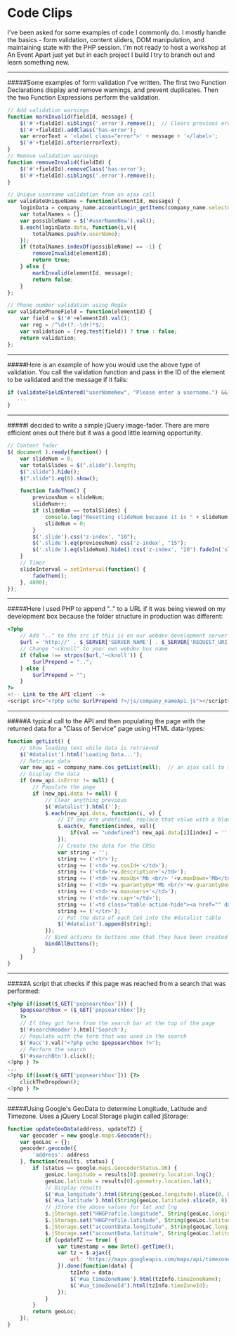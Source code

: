# Code Clips
I've been asked for some examples of code I commonly do.  I mostly handle the basics - form validation, content sliders, DOM manipulation, and maintaining state with the PHP session.  I'm not ready to host a workshop at An Event Apart just yet but in each project I build I try to branch out and learn something new.

---


#####Some examples of form validation I've written.  The first two Function Declarations display and remove warnings, and prevent duplicates.  Then the two Function Expressions perform the validation.
```javascript
// Add validation warnings
function markInvalid(fieldId, message) {
    $('#'+fieldId).siblings('.error').remove();  // Clears previous errors
    $('#'+fieldId).addClass('has-error');
    var errorText = '<label class="error">' + message + '</label>';
    $('#'+fieldId).after(errorText);
}
// Remove validation warnings
function removeInvalid(fieldId) {
    $('#'+fieldId).removeClass('has-error');
    $('#'+fieldId).siblings('.error').remove();
}

// Unique username validation from an ajax call
var validateUniqueName = function(elementId, message) {
	loginData = company_name.accountLogin_getItems(company_name.selectedAccount, null);  // ajax
	var totalNames = [];
	var possibleName = $('#userNameNew').val();
	$.each(loginData.data, function(i,v){
		totalNames.push(v.userName);
	});
	if (totalNames.indexOf(possibleName) == -1) {
		removeInvalid(elementId);
		return true;
	} else {
		markInvalid(elementId, message);
		return false;
	}
};

// Phone number validation using RegEx
var validatePhoneField = function(elementId) {
    var field = $('#'+elementId).val();
    var reg = /^\d+(?:-\d+)*$/;
    var validation = (reg.test(field)) ? true : false;
    return validation;
};
```


---

#####Here is an example of how you would use the above type of validation.  You call the validation function and pass in the ID of the element to be validated and the message if it fails:
```javascript
if (validateFieldEntered("userNameNew", "Please enter a username.") && validateUniqueName("userNameNew", "This username has already been registered.") && validateFieldEntered("pswdNew", "Please enter a password.") && validateSamePassword("pswdNew", "pswdNewAgain", "Passwords do not match.")) {
   ...
}
```

---


#####I decided to write a simple jQuery image-fader.  There are more efficient ones out there but it was a good little learning opportunity.

```javascript
// Content fader
$( document ).ready(function() {
    var slideNum = 0;
    var totalSlides = $(".slide").length;
    $(".slide").hide();
    $(".slide").eq(0).show();

    function fadeThem() {
        previousNum = slideNum;
        slideNum++;
        if (slideNum == totalSlides) {
            console.log("Resetting slideNum because it is " + slideNum + " and totalSlides is " + totalSlides);
            slideNum = 0;
        }
        $('.slide').css('z-index', "10");
        $('.slide').eq(previousNum).css('z-index', "15");
        $('.slide').eq(slideNum).hide().css('z-index', "20").fadeIn('slow');
    }
    // Timer
    slideInterval = setInterval(function() {
        fadeThem();
    }, 4000);
});
```


---


#####Here I used PHP to append ".." to a URL if it was being viewed on my development box because the folder structure in production was different:
```php
<?php
    // Add ".." to the src if this is on our webdev development server
    $url = 'http://' . $_SERVER['SERVER_NAME'] . $_SERVER['REQUEST_URI'];
    // Change "~cknoll" to your own webdev box name
    if (false !== strpos($url,'~cknoll')) {
        $urlPrepend = "..";
    } else {
        $urlPrepend = "";
    }
?>
<!-- Link to the API client -->
<script src="<?php echo $urlPrepend ?>/js/company_nameApi.js"></script>
```

---


#####A typical call to the API and then populating the page with the returned data for a "Class of Service" page using HTML data-types:
```javascript
function getList() {
    // Show loading text while data is retrieved
    $('#datalist').html('Loading Data...');
    // Retrieve data
    var new_api = company_name.cos_getList(null);  // an ajax call to the API
    // Display the data
    if (new_api.isError != null) {
        // Populate the page
        if (new_api.data != null) {
            // Clear anything previous
            $('#datalist').html('');
            $.each(new_api.data, function(i, v) {
                // If any are undefined, replace that value with a blank space
                $.each(v, function(index, val){
                    if(val == "undefined") new_api.data[i][index] = '';
                });
                // Create the data for the COSs
                var string = '';
                string += ('<tr>');
                string += ('<td>'+v.cosId+'</td>');
                string += ('<td>'+v.description+'</td>');
                string += ('<td>'+v.maxUp+'Mb <br/> '+v.maxDown+'Mb</td>');
                string += ('<td>'+v.guarantyUp+'Mb <br/>'+v.guarantyDown+'Mb</td>');
                string += ('<td>'+v.maxusers+'</td>');
                string += ('<td>'+v.cap+'</td>');
                string += ('<td class="table-action-hide"><a href="" data-target="#add-editbox" data-toggle="modal" class="edit-btn" style="opacity: 0;" data-cosid="'+v.cosId+'" data-description="'+v.description+'" data-maxup="'+v.maxUp+'" data-maxdown="'+v.maxDown+'" data-guaranteeUp="'+v.guaranteeUp+'" data-guaranteeDown="'+v.guaranteeDown+'" data-acl="'+v.acl+'" data-redirect="'+v.redirect+'" data-cap="'+v.cap+'" data-maxusers="'+v.maxusers+'"><i  class="fa fa-pencil"></i></a><a data-cosid="'+v.cosId+'" data-target="#del-box" data-toggle="modal" class="del-btn delete-row" href="" style="opacity: 0;"><i class="fa fa-trash-o"></i></a></td>');
                string += ('</tr>');
                // Put the data of each CoS into the #datalist table
                $('#datalist').append(string);
            });
            // Bind actions to buttons now that they have been created
            bindAllButtons();
        }
    }
}
```

---



#####A script that checks if this page was reached from a search that was performed:
```php
<?php if(isset($_GET['popsearchbox'])) {
    $popsearchbox = ($_GET['popsearchbox']);
    ?>
    // If they got here from the search bar at the top of the page
    $('#searchHeader').html('Search');
    // Populate with the term that was used in the search
    $('#acc').val("<?php echo $popsearchbox ?>");
    // Perform the search
    $('#searchBtn').click();
<?php } ?>
...
<?php if(isset($_GET['popsearchbox'])) {?>
	clickTheDropdown();
<?php } ?>
```

---



#####Using Google's GeoData to determine Longitude, Latitude and Timezone.  Uses a jQuery Local Storage plugin called jStorage:
```javascript
function updateGeoData(address, updateTZ) {
    var geocoder = new google.maps.Geocoder();
    var geoLoc = {};
    geocoder.geocode({
        'address': address
    }, function(results, status) {
        if (status == google.maps.GeocoderStatus.OK) {
            geoLoc.longitude = results[0].geometry.location.lng();
            geoLoc.latitude = results[0].geometry.location.lat();
            // Display results
            $('#ua_longitude').html(String(geoLoc.longitude).slice(0, 8));
            $('#ua_latitude').html(String(geoLoc.latitude).slice(0, 8));
            // jStore the above values for lat and lng
            $.jStorage.set("HHGProfile.longitude", String(geoLoc.longitude).slice(0, 8));
            $.jStorage.set("HHGProfile.latitude", String(geoLoc.latitude).slice(0, 8));
            $.jStorage.set("accountData.longitude", String(geoLoc.longitude).slice(0, 8));
            $.jStorage.set("accountData.latitude", String(geoLoc.latitude).slice(0, 8));
            if (updateTZ == true) {
                var timestamp = new Date().getTime();
                var tz = $.ajax({
                    url: 'https://maps.googleapis.com/maps/api/timezone/json?location=' + results[0].geometry.location.lat() + ',' + results[0].geometry.location.lng() + '&timestamp=1331161200&sensor=true_or_false'
                }).done(function(data) {
                    tzInfo = data;
                    $('#ua_timeZoneName').html(tzInfo.timeZoneName);
                    $('#ua_timeZoneId').html(tzInfo.timeZoneId);
                });
            }
        }
        return geoLoc;
    });
}
```
